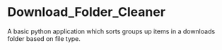 # Download_Folder_Cleaner
A basic python application which sorts groups up items in a downloads folder based on file type.
